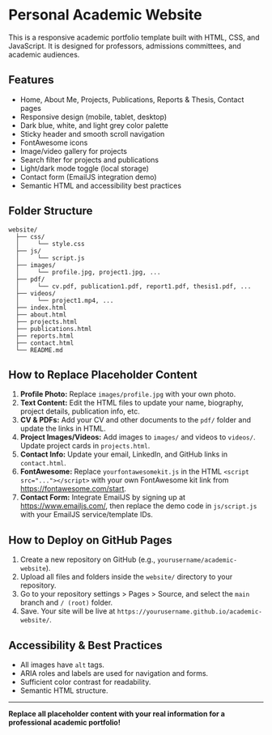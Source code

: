 # Personal Academic Website

This is a responsive academic portfolio template built with HTML, CSS, and JavaScript. It is designed for professors, admissions committees, and academic audiences.

## Features
- Home, About Me, Projects, Publications, Reports & Thesis, Contact pages
- Responsive design (mobile, tablet, desktop)
- Dark blue, white, and light grey color palette
- Sticky header and smooth scroll navigation
- FontAwesome icons
- Image/video gallery for projects
- Search filter for projects and publications
- Light/dark mode toggle (local storage)
- Contact form (EmailJS integration demo)
- Semantic HTML and accessibility best practices

## Folder Structure
```
website/
  ├── css/
  │     └── style.css
  ├── js/
  │     └── script.js
  ├── images/
  │     └── profile.jpg, project1.jpg, ...
  ├── pdf/
  │     └── cv.pdf, publication1.pdf, report1.pdf, thesis1.pdf, ...
  ├── videos/
  │     └── project1.mp4, ...
  ├── index.html
  ├── about.html
  ├── projects.html
  ├── publications.html
  ├── reports.html
  ├── contact.html
  └── README.md
```

## How to Replace Placeholder Content
1. **Profile Photo:** Replace `images/profile.jpg` with your own photo.
2. **Text Content:** Edit the HTML files to update your name, biography, project details, publication info, etc.
3. **CV & PDFs:** Add your CV and other documents to the `pdf/` folder and update the links in HTML.
4. **Project Images/Videos:** Add images to `images/` and videos to `videos/`. Update project cards in `projects.html`.
5. **Contact Info:** Update your email, LinkedIn, and GitHub links in `contact.html`.
6. **FontAwesome:** Replace `yourfontawesomekit.js` in the HTML `<script src="..."></script>` with your own FontAwesome kit link from https://fontawesome.com/start.
7. **Contact Form:** Integrate EmailJS by signing up at https://www.emailjs.com/, then replace the demo code in `js/script.js` with your EmailJS service/template IDs.

## How to Deploy on GitHub Pages
1. Create a new repository on GitHub (e.g., `yourusername/academic-website`).
2. Upload all files and folders inside the `website/` directory to your repository.
3. Go to your repository settings > Pages > Source, and select the `main` branch and `/ (root)` folder.
4. Save. Your site will be live at `https://yourusername.github.io/academic-website/`.

## Accessibility & Best Practices
- All images have `alt` tags.
- ARIA roles and labels are used for navigation and forms.
- Sufficient color contrast for readability.
- Semantic HTML structure.

---

**Replace all placeholder content with your real information for a professional academic portfolio!**
